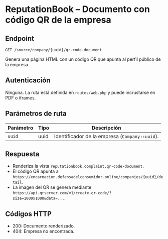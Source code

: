 # ReputationBook – Documento con código QR de la empresa

## Endpoint

```
GET /source/company/{uuid}/qr-code-document
```

Genera una página HTML con un código QR que apunta al perfil público de la empresa.

## Autenticación

Ninguna. La ruta está definida en `routes/web.php` y puede incrustarse en PDF o iframes.

## Parámetros de ruta

| Parámetro | Tipo | Descripción |
| --------- | ---- | ----------- |
| `uuid` | uuid | Identificador de la empresa (`Company::uuid`). |

## Respuesta

- Renderiza la vista `reputationbook.complaint.qr-code-document`.
- El código QR apunta a `https://encarnacion.defensadelconsumidor.online/companies/{uuid}/detail`.
- La imagen del QR se genera mediante `https://api.qrserver.com/v1/create-qr-code/?size=1000x1000&data=...`.

## Códigos HTTP

- 200: Documento renderizado.
- 404: Empresa no encontrada.

